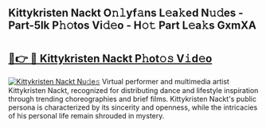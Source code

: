 ## Kittykristen Nackt O𝚗𝚕yf𝚊ns L𝚎a𝚔ed N𝚞𝚍es - Part-5Ik P𝚑𝚘tos Vi𝚍𝚎o - H𝚘𝚝 Part L𝚎a𝚔s GxmXA

# <h2><a href="http://kfe1g4.oniu.top/?m=Kittykristen+Nackt">🔗👉 🔴 Kittykristen Nackt P𝚑ot𝚘𝚜 V𝚒d𝚎o</a></h2>

[![Kittykristen Nackt Nu𝚍e𝚜](https://i.imgur.com/0qMVB7G.gif)](http://kfe1g4.oniu.top/?m=Kittykristen+Nackt)
Virtual performer and multimedia artist Kittykristen Nackt, recognized for distributing dance and lifestyle inspiration through trending choreographies and brief films. Kittykristen Nackt's public persona is characterized by its sincerity and openness, while the intricacies of his personal life remain shrouded in mystery.  
